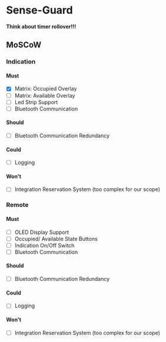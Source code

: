 # Sense-Guard
**Think about timer rollover!!!**

## MoSCoW

### Indication

#### Must
* [x] Matrix: Occupied Overlay
* [ ] Matrix: Available Overlay
* [ ] Led Strip Support
* [ ] Bluetooth Communication

#### Should
* [ ] Bluetooth Communication Redundancy

#### Could
* [ ] Logging

#### Won't
* [ ] Integration Reservation System (too complex for our scope)

### Remote

#### Must
* [ ] OLED Display Support
* [ ] Occupied/ Available State Buttons
* [ ] Indication On/Off Switch
* [ ] Bluetooth Communication

#### Should
* [ ] Bluetooth Communication Redundancy

#### Could
* [ ] Logging

#### Won't
* [ ] Integration Reservation System (too complex for our scope)